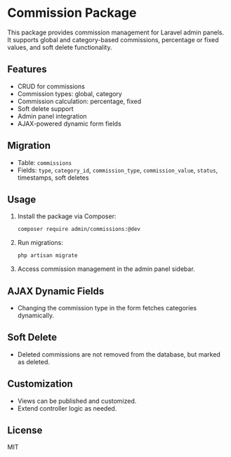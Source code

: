 # Commission Package

This package provides commission management for Laravel admin panels. It supports global and category-based commissions, percentage or fixed values, and soft delete functionality.

## Features
- CRUD for commissions
- Commission types: global, category
- Commission calculation: percentage, fixed
- Soft delete support
- Admin panel integration
- AJAX-powered dynamic form fields

## Migration
- Table: `commissions`
- Fields: `type`, `category_id`, `commission_type`, `commission_value`, `status`, timestamps, soft deletes

## Usage
1. Install the package via Composer:
    ```bash
    composer require admin/commissions:@dev
    ```
2. Run migrations:
    ```bash
    php artisan migrate
    ```
3. Access commission management in the admin panel sidebar.

## AJAX Dynamic Fields
- Changing the commission type in the form fetches categories dynamically.

## Soft Delete
- Deleted commissions are not removed from the database, but marked as deleted.

## Customization
- Views can be published and customized.
- Extend controller logic as needed.

## License
MIT
